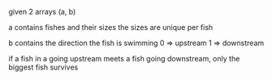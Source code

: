 given 2 arrays (a, b)

a contains fishes and their sizes
the sizes are unique per fish

b contains the direction the fish is swimming 
0 => upstream
1 => downstream

if a fish in a going upstream meets a fish going downstream, only the biggest fish survives


